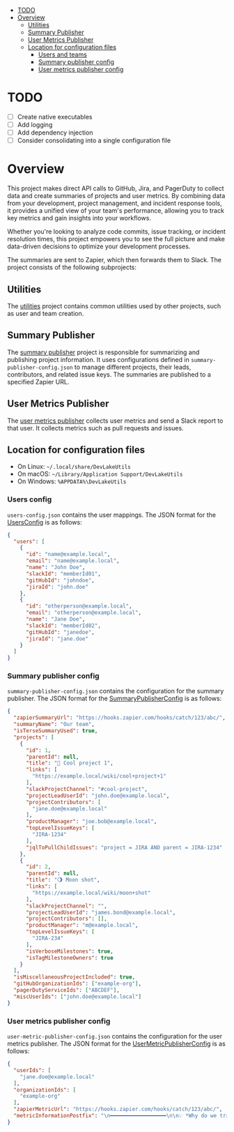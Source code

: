 - [TODO](#todo)
- [Overview](#overview)
  - [Utilities](#utilities)
  - [Summary Publisher](#summary-publisher)
  - [User Metrics Publisher](#user-metrics-publisher)
  - [Location for configuration files](#location-for-configuration-files)
    - [Users and teams](#users-config)
    - [Summary publisher config](#summary-publisher-config)
    - [User metrics publisher config](#user-metrics-publisher-config)

# TODO

* [ ] Create native executables
* [ ] Add logging
* [ ] Add dependency injection
* [ ] Consider consolidating into a single configuration file

# Overview

This project makes direct API calls to GitHub, Jira, and PagerDuty to collect data and create summaries of projects and
user metrics. By combining data from your development, project management, and incident response tools, it provides a
unified view of your team's performance, allowing you to track key metrics and gain insights into your workflows.

Whether you're looking to analyze code commits, issue tracking, or incident resolution times, this project empowers you
to see the full picture and make data-driven decisions to optimize your development processes.

The summaries are sent to Zapier, which then forwards them to Slack. The project consists of the following subprojects:

## Utilities

The [utilities](./utilities/readme.md) project contains common utilities used by other projects, such as user and team
creation.

## Summary Publisher

The [summary publisher](./summary-publisher/readme.md) project is responsible for summarizing and publishing project
information. It uses configurations defined in `summary-publisher-config.json` to manage different projects, their
leads, contributors, and related issue keys. The summaries are published to a specified Zapier URL.

## User Metrics Publisher

The [user metrics publisher](./user-metrics-publisher/readme.md) collects user metrics and send a Slack report to that
user. It collects metrics such as pull requests and issues.

## Location for configuration files

* On Linux: `~/.local/share/DevLakeUtils`
* On macOS: `~/Library/Application Support/DevLakeUtils`
* On Windows: `%APPDATA%\DevLakeUtils`

### Users config

`users-config.json` contains the user mappings. The JSON format for
the [UsersConfig](./utilities/src/commonMain/kotlin/com/github/karlsabo/dto/UsersConfig.kt)
is as follows:

```json
{
  "users": [
    {
      "id": "name@example.local",
      "email": "name@example.local",
      "name": "John Doe",
      "slackId": "memberId01",
      "gitHubId": "johndoe",
      "jiraId": "john.doe"
    },
    {
      "id": "otherperson@example.local",
      "email": "otherperson@example.local",
      "name": "Jane Doe",
      "slackId": "memberId02",
      "gitHubId": "janedoe",
      "jiraId": "jane.doe"
    }
  ]
}
```

### Summary publisher config

`summary-publisher-config.json` contains the configuration for the summary publisher. The JSON format for
the [SummaryPublisherConfig](./summary-publisher/src/commonMain/kotlin/com/github/karlsabo/devlake/tools/SummaryPublisherConfig.kt)
is as follows:

```json
{
  "zapierSummaryUrl": "https://hooks.zapier.com/hooks/catch/123/abc/",
  "summaryName": "Our team",
  "isTerseSummaryUsed": true,
  "projects": [
    {
      "id": 1,
      "parentId": null,
      "title": "🐍 Cool project 1",
      "links": [
        "https://example.local/wiki/cool+project+1"
      ],
      "slackProjectChannel": "#cool-project",
      "projectLeadUserId": "john.doe@example.local",
      "projectContributors": [
        "jane.doe@example.local"
      ],
      "productManager": "joe.bob@example.local",
      "topLevelIssueKeys": [
        "JIRA-1234"
      ],
      "jqlToPullChildIssues": "project = JIRA AND parent = JIRA-1234"
    },
    {
      "id": 2,
      "parentId": null,
      "title": "🌖 Moon shot",
      "links": [
        "https://example.local/wiki/moon+shot"
      ],
      "slackProjectChannel": "",
      "projectLeadUserId": "james.bond@example.local",
      "projectContributors": [],
      "productManager": "m@example.local",
      "topLevelIssueKeys": [
        "JIRA-234"
      ],
      "isVerboseMilestones": true,
      "isTagMilestoneOwners": true
    }
  ],
  "isMiscellaneousProjectIncluded": true,
  "gitHubOrganizationIds": ["example-org"],
  "pagerDutyServiceIds": ["ABCDEF"],
  "miscUserIds": ["john.doe@example.local"]
}
```

### User metrics publisher config

`user-metric-publisher-config.json` contains the configuration for the user metrics publisher. The JSON format for
the [UserMetricPublisherConfig](user-metrics-publisher/src/commonMain/kotlin/com/github/karlsabo/devlake/tools/UserMetricPublisherConfig.kt)
is as follows:

```json
{
  "userIds": [
    "jane.doe@example.local"
  ],
  "organizationIds": [
    "example-org"
  ],
  "zapierMetricUrl": "https://hooks.zapier.com/hooks/catch/123/abc/",
  "metricInformationPostfix": "\n━━━━━━━━━━━━━━━━━━\n\n💡 *Why do we track these metrics?*  \nWe use these to *track our progress toward milestones* and ensure we are on pace to meet our goals. 📈\n\n🔗 *Helpful Links:*\n• 📜 <https://medium.com/@jamesacowling/stepping-stones-not-milestones-e6be0073563f#:~:text=The%20key%20thing%20about%20a,unknowns%20start%20to%20fall%20away.|Stepping stones, not milestones>\n• 🛠️ <https://ronjeffries.com/articles/019-01ff/story-points/Index.html|Slice stories down>\n• 📊 <https://jacobian.org/2021/may/25/my-estimation-technique/|Estimation technique>\n"
}
```

